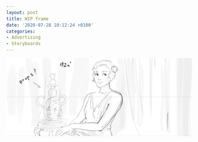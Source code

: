 ```yaml
---
layout: post
title: WIP frame
date: '2020-07-28 10:12:24 +0100'
categories:
- Advertising
- Storyboards
---
```

![Storyboard frame, WIP, drawn with storyboarder](/images/storyboard-frame-lidl-in-progress.png)
